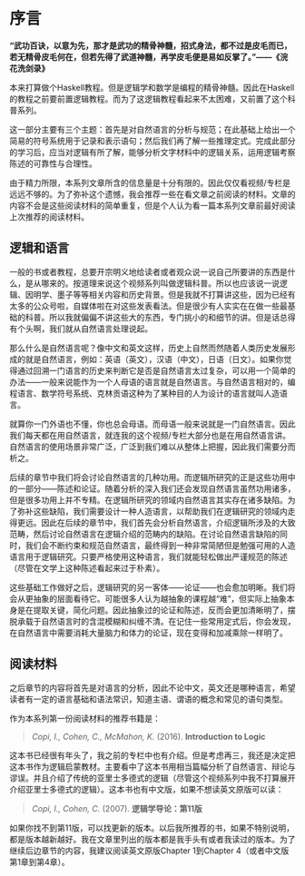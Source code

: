 # 序言

**“武功百诀，以意为先，那才是武功的精骨神髓，招式身法，都不过是皮毛而已，若无精骨皮毛何在，但若先得了武道神髓，再学皮毛便是易如反掌了。”——《浣花洗剑录》**

本来打算做个Haskell教程。但是逻辑学和数学是编程的精骨神髓。因此在Haskell的教程之前要前置逻辑教程。而为了这逻辑教程看起来不太困难，又前置了这个科普系列。

这一部分主要有三个主题：首先是对自然语言的分析与规范；在此基础上给出一个简易的符号系统用于记录和表示语句；然后我们再了解一些推理定式。完成此部分的学习后，应当对逻辑有所了解，能够分析文字材料中的逻辑关系，运用逻辑考察陈述的可靠性与合理性。

由于精力所限，本系列文章所含的信息量是十分有限的。因此仅仅看视频/专栏是远远不够的。为了弥补这个遗憾，我会推荐一些在看文章之前阅读的材料。文章的内容不会是这些阅读材料的简单重复，但是个人认为看一篇本系列文章前最好阅读上次推荐的阅读材料。

## 逻辑和语言

一般的书或者教程，总要开宗明义地给读者或者观众说一说自己所要讲的东西是什么，是从哪来的。按道理来说这个视频系列叫做逻辑科普。所以也应该说一说逻辑、因明学、墨子等等相关内容和历史背景。但是我就不打算讲这些，因为已经有太多的公众号啦，自媒体啦在对这些发表看法。但是很少有人实实在在做一些最基础的科普。所以我就偏偏不讲这些大的东西，专门挑小的和细节的讲。但是话总得有个头啊，我们就从自然语言处理说起。

那么什么是自然语言呢？像中文和英文这样，历史上自然而然随着人类历史发展形成的就是自然语言，例如：英语（英文），汉语（中文），日语（日文）。如果你觉得通过回溯一门语言的历史来判断它是否是自然语言太过复杂，可以用一个简单的办法——一般来说能作为一个人母语的语言就是自然语言。与自然语言相对的，编程语言、数学符号系统、克林贡语这种为了某种目的人为设计的语言就叫人造语言。

就算你一门外语也不懂，你也总会母语。而母语一般来说就是一门自然语言。因此我们每天都在用自然语言，就连我的这个视频/专栏大部分也是在用自然语言讲。自然语言的使用场景非常广泛，广泛到我们难以从整体上把握，因此我们需要分而析之。

后续的章节中我们将会讨论自然语言的几种功用。而逻辑所研究的正是这些功用中的一部分——陈述和论证。随着分析的深入我们还会发现自然语言虽然功用诸多，但是很多功用上并不专精。在逻辑所研究的领域内自然语言其实存在诸多缺陷。为了弥补这些缺陷，我们需要设计一种人造语言，以帮助我们在逻辑研究的领域内走得更远。因此在后续的章节中，我们首先会分析自然语言，介绍逻辑所涉及的大致范畴，然后讨论自然语言在逻辑介绍的范畴内的缺陷。在讨论自然语言缺陷的同时，我们会不断约束和规范自然语言，最终得到一种非常简陋但是勉强可用的人造语言用于逻辑研究。只要严格使用这种语言，我们就能轻松做出严谨规范的陈述（尽管在文学上这种陈述看起来过于朴素）。

这些基础工作做好之后，逻辑研究的另一客体——论证——也会愈加明晰。我们将会从更抽象的层面看待它。可能很多人认为越抽象的课程越“难”，但实际上抽象本身是在提取关键，简化问题。因此抽象过的论证和陈述，反而会更加清晰明了，摆脱承载于自然语言时的含混模糊和纠缠不清。在记住一些常用定式后，你会发现，在自然语言中需要消耗大量脑力和体力的论证，现在变得和加减乘除一样明了。

## 阅读材料

之后章节的内容将首先是对语言的分析，因此不论中文，英文还是哪种语言，希望读者有一定的语言基础和语法常识，知道主语、谓语的概念和常见的语句类型。

作为本系列第一份阅读材料的推荐书籍是：

> *Copi, I., Cohen, C., McMahon, K.* (2016). **Introduction to Logic**

这本书已经很有年头了，我之前的专栏中也有介绍。但是考虑再三，我还是决定把这本书作为逻辑启蒙教材。主要看中了这本书用相当篇幅分析了自然语言、辩论与谬误。并且介绍了传统的亚里士多德式的逻辑（尽管这个视频系列中我不打算展开介绍亚里士多德式的逻辑）。这本书也有中文版，如果不想读英文原版可以读：

> *Copi, I., Cohen, C.* (2007). **逻辑学导论：第11版**

如果你找不到第11版，可以找更新的版本。以后我所推荐的书，如果不特别说明，都是版本越新越好。我在文章里列出的版本都是我手头有或者我读过的版本。为了继续后边章节的内容，我建议阅读英文原版Chapter 1到Chapter 4（或者中文版第1章到第4章）。

